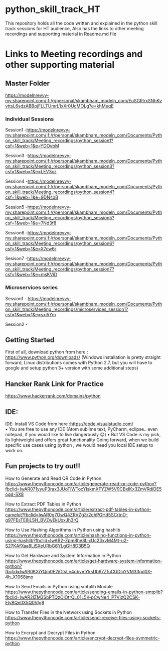 # python_skill_track_HT
This repository holds all the code written and explained in the python skill track sessions for HT audience, Also has the links to other meeting recordings and supporting material in Readme.md file


# Links to Meeting recordings and other supporting material 

## Master Folder
https://modelnrevvy-my.sharepoint.com/:f:/g/personal/skambham_modeln_com/EuSGRlrxSNhKvvttsL6sdzABBpjFLLTUmrL1xXr0UcMOLg?e=khMeqE

### Individual Sessions
Session1 -https://modelnrevvy-my.sharepoint.com/:f:/r/personal/skambham_modeln_com/Documents/Python_skill_track/Meeting_recordings/python_session1?csf=1&web=1&e=YDOvbM

Session3 -https://modelnrevvy-my.sharepoint.com/:f:/r/personal/skambham_modeln_com/Documents/Python_skill_track/Meeting_recordings/python_session3?csf=1&web=1&e=LEV3xz

Session4 -https://modelnrevvy-my.sharepoint.com/:f:/r/personal/skambham_modeln_com/Documents/Python_skill_track/Meeting_recordings/python_session4?csf=1&web=1&e=9DN4xB

Session5 -https://modelnrevvy-my.sharepoint.com/:f:/r/personal/skambham_modeln_com/Documents/Python_skill_track/Meeting_recordings/python_session5?csf=1&web=1&e=7Nd3f8

Session6 -https://modelnrevvy-my.sharepoint.com/:f:/r/personal/skambham_modeln_com/Documents/Python_skill_track/Meeting_recordings/python_session6?csf=1&web=1&e=X7cw6r

Sesison7 -https://modelnrevvy-my.sharepoint.com/:f:/r/personal/skambham_modeln_com/Documents/Python_skill_track/Meeting_recordings/python_session7?csf=1&web=1&e=msKViD

### Microservices series

Session1 - https://modelnrevvy-my.sharepoint.com/:f:/r/personal/skambham_modeln_com/Documents/Python_skill_track/Meeting_recordings/microservices_session1?csf=1&web=1&e=sxi5Ym

Session2 - 

## Getting Started
First of all, download python from here : https://www.python.org/downloads/ (Windows installation is pretty straight forward, Linux distributions comes with Python 2.7, but you will have to google and setup python 3+ version with some additional steps)

## Hancker Rank Link for Practice
https://www.hackerrank.com/domains/python

## IDE:
IDE:
Install VS Code from here :https://code.visualstudio.com/  
•	You are free to use any IDE (Atom sublime text, PyCharm, eclipse.. even notepad, if you would like to live dangerously 😊)
•	But VS Code is my pick, its lightweight and offers great functionality
Going forward, when we build specific use cases using python , we would need you local IDE setup to work on.

## Fun projects to try out!!

How to Generate and Read QR Code in Python
https://www.thepythoncode.com/article/generate-read-qr-code-python?fbclid=IwAR071yyuP3rax3JUoTiWTocYIskmXFYZW5V9CBxIKx3ZmVRdiDE5ogd-SX8

How to Extract PDF Tables in Python
https://www.thepythoncode.com/article/extract-pdf-tables-in-python-camelot?fbclid=IwAR0g7OwQ4ZRVZg3r2ohPGHd5SCrtnD-g97FEsTE8iLSH_BVZwEkUxxJh3rQ

How to Use Hashing Algorithms in Python using hashlib
https://www.thepythoncode.com/article/hashing-functions-in-python-using-hashlib?fbclid=IwAR2-Zpm8he8LlxUc23xvM4Mt-u2-S27KAfXaa8LjSXeURbG6YLgGH8D3B5Q

How to Get Hardware and System Information in Python
https://www.thepythoncode.com/article/get-hardware-system-information-python?fbclid=IwAR0KXjYQm0E2jOtsLe4obvmYksDb97ZfuCUDloYVM33qd0X-4h_X1068jmo

How to Send Emails in Python using smtplib Module
https://www.thepythoncode.com/article/sending-emails-in-python-smtplib?fbclid=IwAR2IZM3SbPTQzOlOtrQL01L5K-pCwNe4_P7VizQ2CSK-ElyBQe0X5Q0VIg8

How to Transfer Files in the Network using Sockets in Python
https://www.thepythoncode.com/article/send-receive-files-using-sockets-python

How to Encrypt and Decrypt Files in Python
https://www.thepythoncode.com/article/encrypt-decrypt-files-symmetric-python

